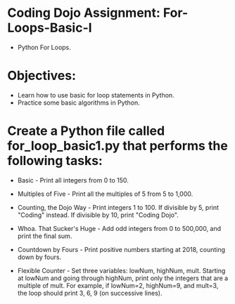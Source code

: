 # Coding Dojo Assignment: For-Loops-Basic-I
* Python For Loops.

# Objectives:
* Learn how to use basic for loop statements in Python.
* Practice some basic algorithms in Python.

# Create a Python file called for_loop_basic1.py that performs the following tasks:

* Basic - Print all integers from 0 to 150.

* Multiples of Five - Print all the multiples of 5 from 5 to 1,000.

* Counting, the Dojo Way - Print integers 1 to 100. If divisible by 5, print "Coding" instead. If divisible by 10, print "Coding Dojo".

* Whoa. That Sucker's Huge - Add odd integers from 0 to 500,000, and print the final sum.

* Countdown by Fours - Print positive numbers starting at 2018, counting down by fours.

* Flexible Counter - Set three variables: lowNum, highNum, mult. Starting at lowNum and going through highNum, print only the integers that are a multiple of mult. For example, if lowNum=2, highNum=9, and mult=3, the loop should print 3, 6, 9 (on successive lines).

